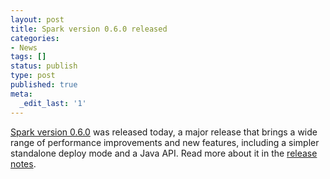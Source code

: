```yaml
---
layout: post
title: Spark version 0.6.0 released
categories:
- News
tags: []
status: publish
type: post
published: true
meta:
  _edit_last: '1'
---
```

<a href="{{site.baseurl}}/releases/spark-release-0-6-0.html">Spark version 0.6.0</a> was released today, a major release that brings a wide range of performance improvements and new features, including a simpler standalone deploy mode and a Java API. Read more about it in the <a href="{{site.baseurl}}/releases/spark-release-0-6-0.html">release notes</a>.
